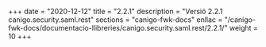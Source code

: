 +++
date        = "2020-12-12"
title       = "2.2.1"
description = "Versió 2.2.1 canigo.security.saml.rest"
sections    = "canigo-fwk-docs"
enllac		= "/canigo-fwk-docs/documentacio-llibreries/canigo.security.saml.rest/2.2.1/"
weight		= 10
+++
